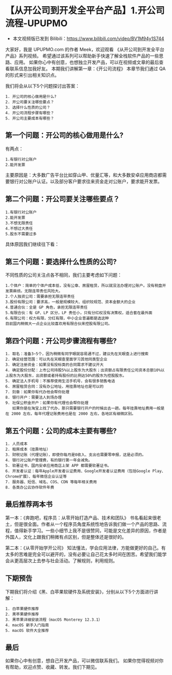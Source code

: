 
# 【从开公司到开发全平台产品】1.开公司流程-UPUPMO


- 本文视频版已发到 Bilibili：<https://www.bilibili.com/video/BV1M94y1S744>

大家好，我是 UPUPMO.com 的作者 Meek，欢迎观看 《从开公司到开发全平台产品》系列视频。
希望通过该系列可以帮助新手快速了解全栈软件产品的一些思路、应用。
如果你心中有创意，也想独立开发产品，可以在视频或文章的最后查看联系信息加我好友。
本期我们讲解第一章：《开公司流程》
本章节我们通过 QA 的形式来引出相关知识点。

我们将会从以下5个问题探讨出答案：

```
1. 开公司的核心做用是什么?
2. 开公司要关注哪些要点？
3. 选择什么性质的公司？
4. 开公司流程步骤有哪些？
5. 开公司主要成本有哪些？
```

## 第一个问题：开公司的核心做用是什么?

有两点：
```
1.有银行对公账户
2.能开发票
```
主要原因是：大多数广告平台比如穿山甲、优量汇等，和大多数安卓应用商店都需要银行对公账户认证。以及部分客户要求往来资金走对公账户，要求能开发票。


## 第二个问题：开公司要关注哪些要点？

```
1.有银行对公账户
2.能开发票
3.不想无限责任
4.不想过大责任
5.股东不需要过多
```
具体原因我们继续往下看：

## 第三个问题：要选择什么性质的公司?

不同性质的公司关注点各不相同，我们主要考虑如下问题：

```
1.个体户：简单的个体户成本低，没有公章、房屋租赁，所以就没法办理对公账户。没有税盘开发票麻烦。无限连带责任风险大。
2.个人独资公司：需要承担无限连带责任
3.股份有限公司：要求高，一般是规模较大、组织较规范、资本金额大的企业
4.普通合伙：全是 GP 角色，承担无限连带责任
5.有限合伙：有 GP、LP 区分，LP 责任小，只有分红权没有决策权，适合套在最外面
6.有限公司：权力有限，分红有限，中小企业普遍都是选这种
目前国内稍微大一点企业比较喜欢用有限合伙来控股有限公司。
```

## 第四个问题：开公司步骤流程有哪些?

```
1. 取名：准备3~5个，因为稍微有同字眼就容易通不过，建议先在天眼查上进行搜索
2. 确定经营范围：可以先在天眼查里面学习其他同类型企业
3. 确定注册资金：如果没有投标类的合同需求不建议开大
4. 确定股份分配：上市公司持股5%以上股东为大股东；出资额占有限责任公司资本总额10%以上股东为大股东，出资额或者持有股份的比例达50%的股东为控股股东。
5. 确定法人手机号：不推荐使用生活手机号，会有很多销售电话
6. 房屋租赁合同：没有办公地址，用挂靠地址也是可以的
7. 刻章：如果你有代办他会帮你处理
8. 银行开户：需要法人到场办理
9. 社保公积金开户：如果你有代理也会帮你处理
   如果你是在淘宝上找了代办，那只需要银行开户的时候出去一趟。每年挂靠地址费用一般是在 2000 左右，每年代理记账费用也是在 2000 左右，各地区有细微区别。
```

## 第五个问题：公司的成本主要有哪些?

```
1. 人员成本
2. 租房成本（挂靠地址）
3. 财税记账（代理记账），即使你每月是0收入、支出也需要零申报，这是必须的。
4. 银行对公账户管理费，有的银行第一年会减免。
5. 软著证书，国内安卓应用商店上架 APP 都需要软著证书。
6. 开发者认证：每年Apple开发者认证费用、Google开发者认证费用（包括Google Play、Chrome扩展）、每年微信企业认证等
7. 服务器、短信、域名、COS、CDN 等每年相关费用
8. 各类办公云协作软件年费
```

## 最后推荐两本书

第一本：《奔跑吧，程序员：从零开始打造产品、技术和团队》
书名看起来很老土，但是很全面。作者从一个程序员角度系统性地告诉我们做一个产品的思路、流程，值得新手学习。一些小细节上我不是很赞同，可能是文化差异的原因，作者是外国人，文化上跟我们稍微有点区别，但是整体还是很好的。


第二本：《从零开始学开公司》
知法懂法，学会应用法律，方能做更好的自己。有太多的苦难是完全可以避开的，没有必要让自己花太多时间在困苦。希望我们能学会从更高层次上去参与社会活动。了解规则，利用规则。

## 下期预告

下期我们将介绍《黑、白苹果软硬件及系统安装》，分别从以下5个方面进行讲解：
```
1. 白苹果硬件推荐
2. 黑苹果硬件推荐
3. 黑苹果详细安装流程（macOS Monterey 12.3.1）
4. macOS 新手入门指南
5. macOS 软件大全推荐
```

## 最后

如果你心中有创意，想自己开发产品，可以微信联系我们。
如果你觉得视频对你有帮助，欢迎点赞、收藏、转发。我们下期见。


